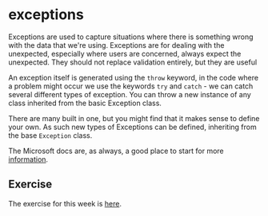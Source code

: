# exceptions

Exceptions are used to capture situations where there is something wrong with the data that we're using. 
Exceptions are for dealing with the unexpected, especially where users are concerned, always expect the unexpected. 
They should not replace validation entirely, but they are useful

An exception itself is generated using the `throw` keyword, in the code where a problem might occur we use the keywords `try` and `catch` - we can catch several different types of exception. 
You can throw a new instance of any class inherited from the basic Exception class. 

There are many built in one, but you might find that it makes sense to define your own. 
As such new types of Exceptions can be defined, inheriting from the base `Exception` class. 

The Microsoft docs are, as always, a good place to start for more [information](https://docs.microsoft.com/en-us/dotnet/csharp/programming-guide/exceptions/). 

## Exercise

The exercise for this week is [here](https://docs.google.com/document/d/1ZlUwGcGaMwo86b0umgmhspt93YluULvytHqSs-LXcDM/edit?usp=sharing). 
